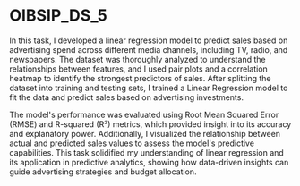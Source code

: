 # OIBSIP_DS_5

In this task, I developed a linear regression model to predict sales based on advertising spend across different media channels, including TV, radio, and newspapers. The dataset was thoroughly analyzed to understand the relationships between features, and I used pair plots and a correlation heatmap to identify the strongest predictors of sales. After splitting the dataset into training and testing sets, I trained a Linear Regression model to fit the data and predict sales based on advertising investments.

The model's performance was evaluated using Root Mean Squared Error (RMSE) and R-squared (R²) metrics, which provided insight into its accuracy and explanatory power. Additionally, I visualized the relationship between actual and predicted sales values to assess the model's predictive capabilities. This task solidified my understanding of linear regression and its application in predictive analytics, showing how data-driven insights can guide advertising strategies and budget allocation.
